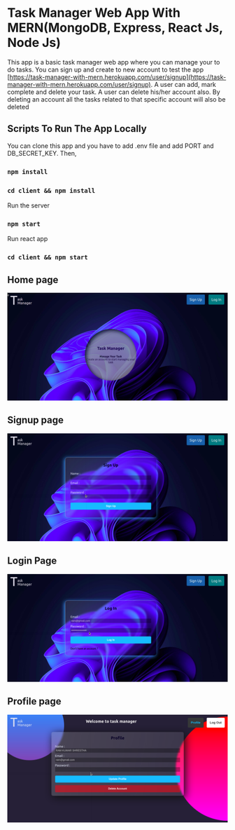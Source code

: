 # Task Manager Web App With MERN(MongoDB, Express, React Js, Node Js)
This app is a basic task manager web app where you can manage your to do tasks. You can sign up and create to new account to test the app [https://task-manager-with-mern.herokuapp.com/user/signup](https://task-manager-with-mern.herokuapp.com/user/signup). A user can add, mark complete and delete your task. A user can delete his/her account also. By deleting an account all the tasks related to that specific account will also be deleted

## Scripts To Run The App Locally
You can clone this app and you have to add .env file and add PORT and DB_SECRET_KEY.
Then,
### `npm install`
### `cd client && npm install`
Run the server
### `npm start`
Run react app
### `cd client && npm start`
 
## Home page
![Home Page](/screenshots/home.png)

## Signup page
![Signup Page](/screenshots/signup.png)

## Login Page
![ScreenShot](/screenshots/login.png)

## Profile page
![Profile Page](/screenshots/profile.png)
